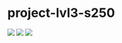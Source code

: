 # project-lvl3-s250
<a href="https://travis-ci.org/sethlan/project-lvl3-s250"><img src="https://travis-ci.org/sethlan/project-lvl3-s250.svg?branch=master" /></a> 
<a href="https://codeclimate.com/github/sethlan/project-lvl3-s250/maintainability"><img src="https://api.codeclimate.com/v1/badges/7b926a3760827513a5c0/maintainability" /></a>
<a href="https://codeclimate.com/github/sethlan/project-lvl3-s250/test_coverage"><img src="https://api.codeclimate.com/v1/badges/7b926a3760827513a5c0/test_coverage" /></a>
